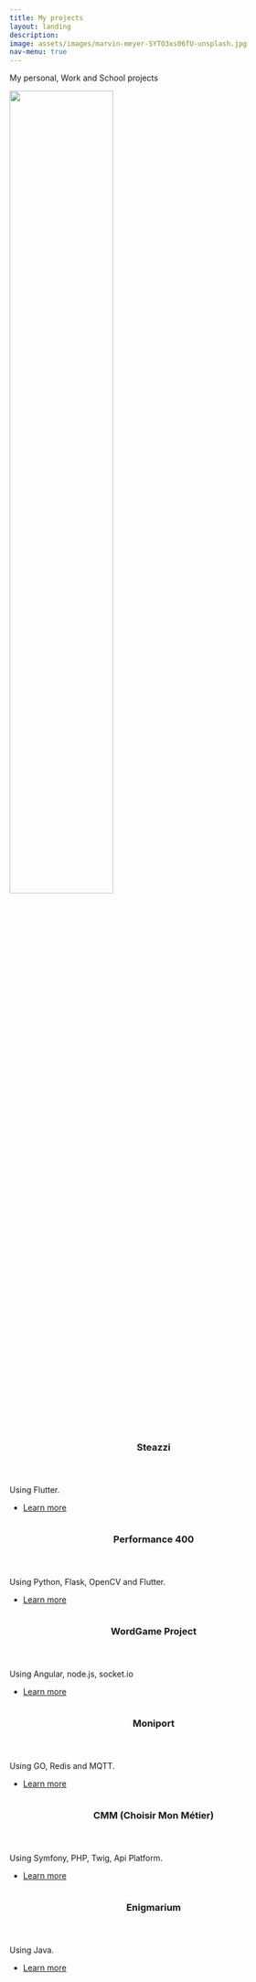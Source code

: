 ```yaml
---
title: My projects
layout: landing
description:
image: assets/images/marvin-meyer-SYTO3xs06fU-unsplash.jpg
nav-menu: true
---
```


<!-- Main -->
<div id="main">

<!-- One -->
<section id="one">
	<div class="inner">
		<p>My personal, Work and School projects</p>
	</div>
</section>

<!-- Two -->
<section id="two" class="spotlights">
	<section>
		<a href="projet2.html" class="image">
			<img src="{% link assets/images/logo_steazzi.png %}" alt="" data-position="top center" style="width: 60%;"/>
		</a>
		<div class="content">
			<div class="inner">
				<header class="major">
					<h3>Steazzi</h3>
				</header>
				<p>Using Flutter.</p>
				<ul class="actions">
					<li><a href="projet2.html" class="button">Learn more</a></li>
				</ul>
			</div>
		</div>
	</section>
	<section>
		<a href="projet4.html" class="image">
			<img src="{% link assets/images/banner.jpg %}" alt="" data-position="25% 25%" />
		</a>
		<div class="content">
			<div class="inner">
				<header class="major">
					<h3>Performance 400</h3>
				</header>
				<p>Using Python, Flask, OpenCV and Flutter.</p>
				<ul class="actions">
					<li><a href="projet4.html" class="button">Learn more</a></li>
				</ul>
			</div>
		</div>
	</section>
	<section>
		<a href="projet1.html" class="image">
			<img src="{% link assets/images/jeudemots.png %}" alt="" data-position="center center" />
		</a>
		<div class="content">
			<div class="inner">
				<header class="major">
					<h3>WordGame Project</h3>
				</header>
				<p>Using Angular, node.js, socket.io</p>
				<ul class="actions">
					<li><a href="projet1.html" class="button">Learn more</a></li>
				</ul>
			</div>
		</div>
	</section>
	<section>
		<a href="projet3.html" class="image">
			<img src="{% link assets/images/moniport.jpg %}" alt="" data-position="25% 25%" />
		</a>
		<div class="content">
			<div class="inner">
				<header class="major">
					<h3>Moniport</h3>
				</header>
				<p>Using GO, Redis and MQTT.</p>
				<ul class="actions">
					<li><a href="projet3.html" class="button">Learn more</a></li>
				</ul>
			</div>
		</div>
	</section>
	<section>
		<a href="projet5.html" class="image">
			<img src="{% link assets/images/banner.jpg %}" alt="" data-position="25% 25%" />
		</a>
		<div class="content">
			<div class="inner">
				<header class="major">
					<h3>CMM (Choisir Mon Métier)</h3>
				</header>
				<p>Using Symfony, PHP, Twig, Api Platform.</p>
				<ul class="actions">
					<li><a href="projet5.html" class="button">Learn more</a></li>
				</ul>
			</div>
		</div>
	</section>
	<section>
		<a href="projet6.html" class="image">
			<img src="{% link assets/images/banner.jpg %}" alt="" data-position="25% 25%" />
		</a>
		<div class="content">
			<div class="inner">
				<header class="major">
					<h3>Enigmarium</h3>
				</header>
				<p>Using Java.</p>
				<ul class="actions">
					<li><a href="projet6.html" class="button">Learn more</a></li>
				</ul>
			</div>
		</div>
	</section>
</section>

</div>
